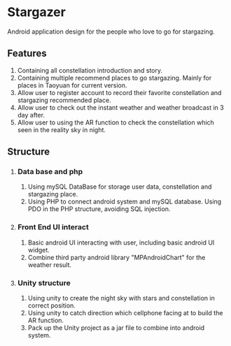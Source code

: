 # Stargazer

Android application design for the people who love to go for stargazing.

## Features

1. Containing all constellation introduction and story.
2. Containing multiple recommend places to go stargazing.
   Mainly for places in Taoyuan for current version.
3. Allow user to register account to record their favorite constellation and stargazing recommended place.
4. Allow user to check out the instant weather and weather broadcast in 3 day after.
5. Allow user to using the AR function to check the constellation which seen in the reality sky in night.

## Structure

1. ### Data base and php

   1. Using mySQL DataBase for storage user data, constellation and stargazing place.
   2. Using PHP to connect android system and mySQL database.
      Using PDO in the PHP structure, avoiding SQL injection.

2. ### Front End UI interact

   1. Basic android UI interacting with user, including basic android UI widget.
   2. Combine third party android library "MPAndroidChart" for the weather result.

3. ### Unity structure
   1. Using unity to create the night sky with stars and constellation in correct position.
   2. Using unity to catch direction which cellphone facing at to build the AR function.
   3. Pack up the Unity project as a jar file to combine into android system.